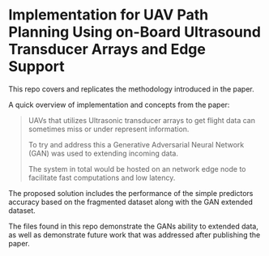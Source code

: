 # Implementation for UAV Path Planning Using on-Board Ultrasound Transducer Arrays and Edge Support

This repo covers and replicates the methodology introduced in the paper. 

A quick overview of implementation and concepts from the paper:

> UAVs that utilizes Ultrasonic transducer arrays to get flight data can sometimes miss or under represent information.
>
> To try and address this a Generative Adversarial Neural Network (GAN) was used to extending incoming data. 
>
> The system in total would be hosted on an network edge node to facilitate fast computations and low latency. 


The proposed solution includes the performance of the simple predictors accuracy based on the fragmented dataset along with the GAN extended dataset. 

The files found in this repo demonstrate the GANs ability to extended data, as well as demonstrate future work that was addressed after publishing the paper. 